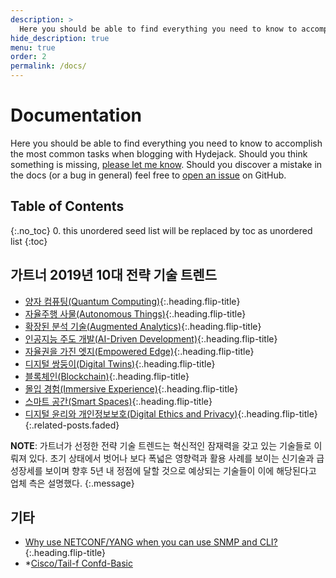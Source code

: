 ```yaml
---
description: >
  Here you should be able to find everything you need to know to accomplish the most common tasks when blogging with Hydejack.
hide_description: true
menu: true
order: 2
permalink: /docs/
---
```


# Documentation
Here you should be able to find everything you need to know to accomplish the most common tasks when blogging with Hydejack.
Should you think something is missing, [please let me know](mailto:mail@qwtel.com).
Should you discover a mistake in the docs (or a bug in general) feel free to [open an issue](https://github.com/qwtel/hydejack/issues) on GitHub.

## Table of Contents
{:.no_toc}
0. this unordered seed list will be replaced by toc as unordered list
{:toc}

## 가트너 2019년 10대 전략 기술 트렌드
* [양자 컴퓨팅(Quantum Computing)]{:.heading.flip-title}
* [자율주행 사물(Autonomous Things)]{:.heading.flip-title}
* [확장된 분석 기술(Augmented Analytics)]{:.heading.flip-title}
* [인공지능 주도 개발(AI-Driven Development)]{:.heading.flip-title}
* [자율권을 가진 엣지(Empowered Edge)]{:.heading.flip-title}
* [디지털 쌍둥이(Digital Twins)]{:.heading.flip-title}
* [블록체인(Blockchain)]{:.heading.flip-title}
* [몰입 경험(Immersive Experience)]{:.heading.flip-title}
* [스마트 공간(Smart Spaces)]{:.heading.flip-title}
* [디지털 윤리와 개인정보보호(Digital Ethics and Privacy)]{:.heading.flip-title}
{:.related-posts.faded}

**NOTE**: 가트너가 선정한 전략 기술 트렌드는 혁신적인 잠재력을 갖고 있는 기술들로 이뤄져 있다. 초기 상태에서 벗어나 보다 폭넓은 영향력과 활용 사례를 보이는 신기술과 급성장세를 보이며 향후 5년 내 정점에 달할 것으로 예상되는 기술들이 이에 해당된다고 업체 측은 설명했다.
{:.message}

## 기타
* [Why use NETCONF/YANG when you can use SNMP and CLI?]{:.heading.flip-title}
* *[Cisco/Tail-f Confd-Basic](https://www.tail-f.com/confd-basic/)

[양자 컴퓨팅(Quantum Computing)]: /docs/gartner/quantum-computing/
[자율주행 사물(Autonomous Things)]: /docs/gartner/autonomous-things/
[확장된 분석 기술(Augmented Analytics)]: /docs/gartner/augmented-analytics/
[인공지능 주도 개발(AI-Driven Development)]: /docs/gartner/ai-driven-development/
[자율권을 가진 엣지(Empowered Edge)]: /docs/gartner/empowered-edge/
[디지털 쌍둥이(Digital Twins)]: gartner/digital-twin/
[블록체인(Blockchain)]: blockchain/
[몰입 경험(Immersive Experience)]: gartner/immersive-experience/
[스마트 공간(Smart Spaces)]: gartner/smart-spaces/
[디지털 윤리와 개인정보보호(Digital Ethics and Privacy)]: gartner/digital-ethics-and-privacy/
[Why use NETCONF/YANG when you can use SNMP and CLI?]: tech/why-use-netconf-yang-when-you-use-snmp-and-cli/